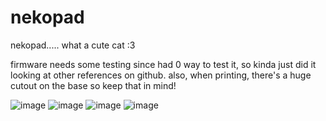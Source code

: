 # nekopad
nekopad..... what a cute cat :3

firmware needs some testing since had 0 way to test it, so kinda just did it looking at other references on github.
also, when printing, there's a huge cutout on the base so keep that in mind!

![image](https://github.com/user-attachments/assets/c8fa6c30-7951-4a44-bbbd-89e7235fd3d4)
![image](https://github.com/user-attachments/assets/66e15083-be24-4b1b-810c-d156c8a1d92f)
![image](https://github.com/user-attachments/assets/d8f5f56b-93d9-4e21-a882-cff98670fdea)
![image](https://github.com/user-attachments/assets/07181757-592c-4e5d-856a-faa6d589b306)
